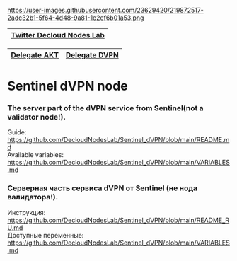 https://user-images.githubusercontent.com/23629420/219872517-2adc32b1-5f64-4d48-9a81-1e2ef6b01a53.png

| [Twitter Decloud Nodes Lab](https://twitter.com/NodesLab) |
|:--:|
  
| [Delegate AKT](https://wallet.keplr.app/chains/akash?modal=validator&chain=akashnet-2&validator_address=akashvaloper1ax4c40gn3s74xxm75g6cmts3fw7rq64gq0kaj4&referral=true) | [Delegate DVPN](https://wallet.keplr.app/chains/sentinel?modal=validator&chain=sentinelhub-2&validator_address=sentvaloper1ax4c40gn3s74xxm75g6cmts3fw7rq64grgugsr&referral=true) | 
|:--:|:--:|
  

# Sentinel dVPN node
### The server part of the dVPN service from Sentinel(not a validator node!).<br/>
Guide: https://github.com/DecloudNodesLab/Sentinel_dVPN/blob/main/README.md<br/>
Available variables: https://github.com/DecloudNodesLab/Sentinel_dVPN/blob/main/VARIABLES.md

### Серверная часть сервиса dVPN от Sentinel (не нода валидатора!).<br/>
Инструкция: https://github.com/DecloudNodesLab/Sentinel_dVPN/blob/main/README_RU.md <br/>
Доступные переменные: https://github.com/DecloudNodesLab/Sentinel_dVPN/blob/main/VARIABLES.md
